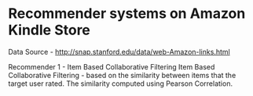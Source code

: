 # Recommender systems on Amazon Kindle Store #

Data Source - http://snap.stanford.edu/data/web-Amazon-links.html

Recommender 1 - Item Based Collaborative Filtering
Item Based Collaborative Filtering - based on the similarity between items that the target user rated. The similarity computed using Pearson Correlation.
